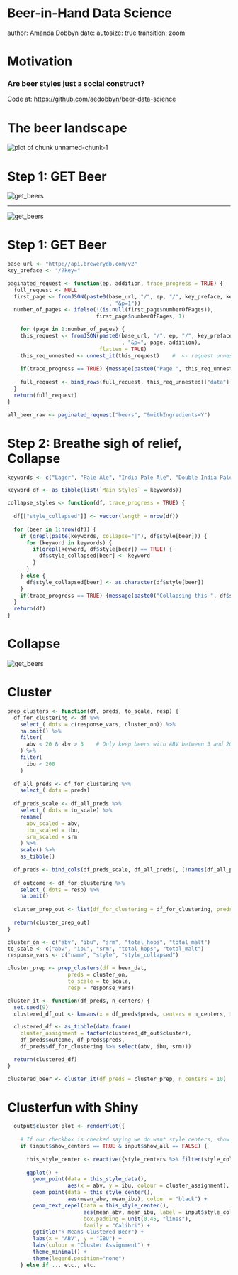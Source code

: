 Beer-in-Hand Data Science
========================================================
author: Amanda Dobbyn
date: 
autosize: true
transition: zoom






Motivation
========================================================

### Are beer styles just a social construct?

Code at: <https://github.com/aedobbyn/beer-data-science>


The beer landscape
========================================================

![plot of chunk unnamed-chunk-1](brewsentation-figure/unnamed-chunk-1-1.png)


Step 1: GET Beer
========================================================

![get_beers](./img/get_beers.jpg)

***

![get_beers](./img/example_beer.jpg)


Step 1: GET Beer
========================================================




```r
base_url <- "http://api.brewerydb.com/v2"
key_preface <- "/?key="

paginated_request <- function(ep, addition, trace_progress = TRUE) {    
  full_request <- NULL
  first_page <- fromJSON(paste0(base_url, "/", ep, "/", key_preface, key
                                , "&p=1"))
  number_of_pages <- ifelse(!(is.null(first_page$numberOfPages)), 
                            first_page$numberOfPages, 1)      

    for (page in 1:number_of_pages) {                               
    this_request <- fromJSON(paste0(base_url, "/", ep, "/", key_preface, key
                                    , "&p=", page, addition),
                             flatten = TRUE) 
    this_req_unnested <- unnest_it(this_request)    #  <- request unnested here
    
    if(trace_progress == TRUE) {message(paste0("Page ", this_req_unnested$currentPage))} # if TRUE, print the page we're on
    
    full_request <- bind_rows(full_request, this_req_unnested[["data"]])
  }
  return(full_request)
} 

all_beer_raw <- paginated_request("beers", "&withIngredients=Y")
```




Step 2: Breathe sigh of relief, Collapse
========================================================


```r
keywords <- c("Lager", "Pale Ale", "India Pale Ale", "Double India Pale Ale", "India Pale Lager", "Hefeweizen", "Barrel-Aged","Wheat", "Pilsner", "Pilsener", "Amber", "Golden", "Blonde", "Brown", "Black", "Stout", "Imperial Stout", "Fruit", "Porter", "Red", "Sour", "Kölsch", "Tripel", "Bitter", "Saison", "Strong Ale", "Barley Wine", "Dubbel")

keyword_df <- as_tibble(list(`Main Styles` = keywords))
```



```r
collapse_styles <- function(df, trace_progress = TRUE) {
  
  df[["style_collapsed"]] <- vector(length = nrow(df))
  
  for (beer in 1:nrow(df)) {
    if (grepl(paste(keywords, collapse="|"), df$style[beer])) {    
      for (keyword in keywords) {         
        if(grepl(keyword, df$style[beer]) == TRUE) {
          df$style_collapsed[beer] <- keyword    
        }                         
      } 
    } else {
      df$style_collapsed[beer] <- as.character(df$style[beer])       
    }
    if(trace_progress == TRUE) {message(paste0("Collapsing this ", df$style[beer], " to: ", df$style_collapsed[beer]))}
  }
  return(df)
}
```

Collapse
========================================================

![get_beers](./img/collapse_styles.jpg)


Cluster
========================================================


```r
prep_clusters <- function(df, preds, to_scale, resp) {
  df_for_clustering <- df %>%
    select_(.dots = c(response_vars, cluster_on)) %>%
    na.omit() %>%
    filter(
      abv < 20 & abv > 3    # Only keep beers with ABV between 3 and 20 and an IBU less than 200
    ) %>%
    filter(
      ibu < 200    
    )
  
  df_all_preds <- df_for_clustering %>%
    select_(.dots = preds)
  
  df_preds_scale <- df_all_preds %>%
    select_(.dots = to_scale) %>%
    rename(
      abv_scaled = abv,
      ibu_scaled = ibu,
      srm_scaled = srm
    ) %>%
    scale() %>%
    as_tibble()
  
  df_preds <- bind_cols(df_preds_scale, df_all_preds[, (!names(df_all_preds) %in% to_scale)])
  
  df_outcome <- df_for_clustering %>%
    select_(.dots = resp) %>%
    na.omit()
  
  cluster_prep_out <- list(df_for_clustering = df_for_clustering, preds = df_preds, outcome = df_outcome)
  
  return(cluster_prep_out)
}
```


```r
cluster_on <- c("abv", "ibu", "srm", "total_hops", "total_malt")
to_scale <- c("abv", "ibu", "srm", "total_hops", "total_malt")
response_vars <- c("name", "style", "style_collapsed")

cluster_prep <- prep_clusters(df = beer_dat,
                   preds = cluster_on,
                   to_scale = to_scale,
                   resp = response_vars)
```



```r
cluster_it <- function(df_preds, n_centers) {
  set.seed(9)
  clustered_df_out <- kmeans(x = df_preds$preds, centers = n_centers, trace = FALSE)

  clustered_df <- as_tibble(data.frame(
    cluster_assignment = factor(clustered_df_out$cluster),
    df_preds$outcome, df_preds$preds,
    df_preds$df_for_clustering %>% select(abv, ibu, srm)))

  return(clustered_df)
}

clustered_beer <- cluster_it(df_preds = cluster_prep, n_centers = 10)
```




Clusterfun with Shiny
========================================================




```r
  output$cluster_plot <- renderPlot({
  
    # If our checkbox is checked saying we do want style centers, show them. Else, don't.
    if (input$show_centers == TRUE & input$show_all == FALSE) {
      
      this_style_center <- reactive({style_centers %>% filter(style_collapsed == input$style_collapsed)})
      
      ggplot() +
        geom_point(data = this_style_data(),
                   aes(x = abv, y = ibu, colour = cluster_assignment), alpha = 0.5) +
        geom_point(data = this_style_center(),
                   aes(mean_abv, mean_ibu), colour = "black") +
        geom_text_repel(data = this_style_center(),
                        aes(mean_abv, mean_ibu, label = input$style_collapsed),
                        box.padding = unit(0.45, "lines"),
                        family = "Calibri") +
        ggtitle("k-Means Clustered Beer") +
        labs(x = "ABV", y = "IBU") +
        labs(colour = "Cluster Assignment") +
        theme_minimal() +
        theme(legend.position="none")
    } else if ... etc., etc.
```



